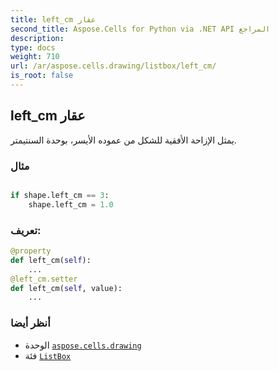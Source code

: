 ```yaml
---
title: left_cm عقار
second_title: Aspose.Cells for Python via .NET API المراجع
description:
type: docs
weight: 710
url: /ar/aspose.cells.drawing/listbox/left_cm/
is_root: false
---
```

##  left_cm عقار

يمثل الإزاحة الأفقية للشكل من عموده الأيسر، بوحدة السنتيمتر.

###  مثال

```python

if shape.left_cm == 3:
    shape.left_cm = 1.0

```
###  تعريف:
```python
@property
def left_cm(self):
    ...
@left_cm.setter
def left_cm(self, value):
    ...
```

###  أنظر أيضا
* الوحدة [`aspose.cells.drawing`](../../)
* فئة [`ListBox`](/cells/python-net/ar/aspose.cells.drawing/listbox)
